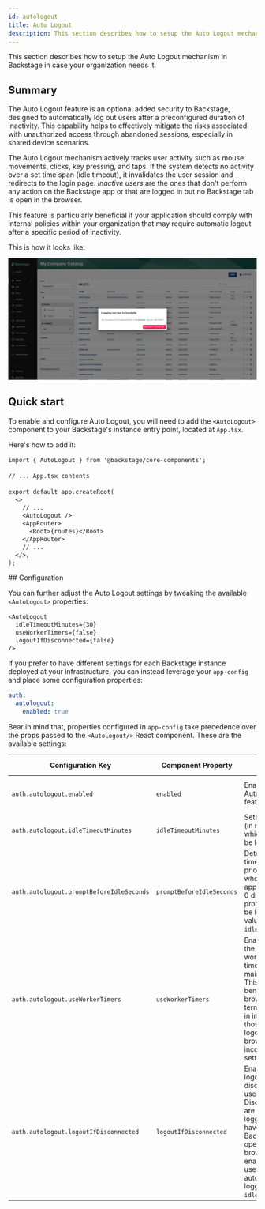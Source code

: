 ```yaml
---
id: autologout
title: Auto Logout
description: This section describes how to setup the Auto Logout mechanism in Backstage
---
```


This section describes how to setup the Auto Logout mechanism in Backstage in case your organization needs it.

## Summary

The Auto Logout feature is an optional added security to Backstage, designed to automatically log out users after a preconfigured duration of inactivity. This capability helps to effectively mitigate the risks associated with unauthorized access through abandoned sessions, especially in shared device scenarios.

The Auto Logout mechanism actively tracks user activity such as mouse movements, clicks, key pressing, and taps. If the system detects no activity over a set time span (idle timeout), it invalidates the user session and redirects to the login page.
_Inactive users_ are the ones that don't perform any action on the Backstage app or that are logged in but no Backstage tab is open in the browser.

This feature is particularly beneficial if your application should comply with internal policies within your organization that may require automatic logout after a specific period of inactivity.

This is how it looks like:

![Auto logout Preview](../assets/auth/autologout-preview.png)

## Quick start

To enable and configure Auto Logout, you will need to add the `<AutoLogout>` component to your Backstage's instance entry point, located at `App.tsx`.

Here's how to add it:

```tsx
import { AutoLogout } from '@backstage/core-components';

// ... App.tsx contents

export default app.createRoot(
  <>
    // ...
    <AutoLogout />
    <AppRouter>
      <Root>{routes}</Root>
    </AppRouter>
    // ...
  </>,
);
```

## Configuration

You can further adjust the Auto Logout settings by tweaking the available `<AutoLogout>` properties:

```tsx
<AutoLogout
  idleTimeoutMinutes={30}
  useWorkerTimers={false}
  logoutIfDisconnected={false}
/>
```

If you prefer to have different settings for each Backstage instance deployed at your infrastructure, you can instead leverage your `app-config` and place some configuration properties:

```yaml
auth:
  autologout:
    enabled: true
```

Bear in mind that, properties configured in `app-config` take precedence over the props passed to the `<AutoLogout/>` React component.
These are the available settings:

| Configuration Key                         | Component Property        | Description                                                                                                                                                                                                                                                            | Allowed Values   | Default Value               |
| ----------------------------------------- | ------------------------- | ---------------------------------------------------------------------------------------------------------------------------------------------------------------------------------------------------------------------------------------------------------------------- | ---------------- | --------------------------- |
| `auth.autologout.enabled`                 | `enabled`                 | Enable/disable the Auto Logout feature.                                                                                                                                                                                                                                | `true`/`false`   | Default is enabled (`true`) |
| `auth.autologout.idleTimeoutMinutes`      | `idleTimeoutMinutes`      | Sets the idle time (in minutes) after which the user will be logged out.                                                                                                                                                                                               | `>= 0.5` minutes | `60`                        |
| `auth.autologout.promptBeforeIdleSeconds` | `promptBeforeIdleSeconds` | Determines the time (in seconds) prior to idle state when a prompt will appear. A value of 0 disables the prompt. This must be less than the value of `idleTimeoutMinutes`.                                                                                            | `>= 0` seconds   | `10`                        |
| `auth.autologout.useWorkerTimers`         | `useWorkerTimers`         | Enables or disables the use of Node's worker thread timers instead of main thread timers. This can be beneficial if the browser is terminating timers in inactive tabs, like those used by auto logout. In case of browser incompatibility, try setting this to false. | `true`/`false`   | `true`                      |
| `auth.autologout.logoutIfDisconnected`    | `logoutIfDisconnected`    | Enable/disable auto logout for disconnected users. Disconnected users are those who are logged in but do not have any active Backstage tabs open in their browsers. If enabled, such users will be automatically logged out after `idleTimeoutMinutes`.                | `true`/`false`   | `true`                      |

